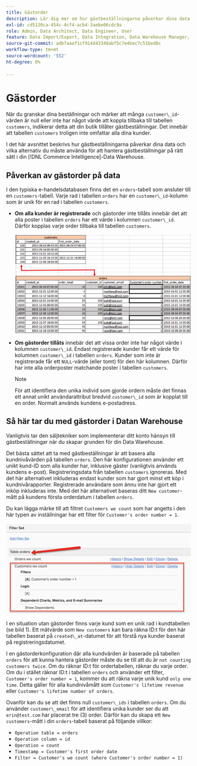 ```yaml
---
title: Gästorder
description: Lär dig mer om hur gästbeställningarna påverkar dina data och vilka alternativ du måste ha för att kunna hantera gästbeställningar på rätt sätt i din  [!DNL Commerce Intelligence] Data Warehouse.
exl-id: cd5120ca-454c-4cf4-acb4-3aebe06cdc9a
role: Admin, Data Architect, Data Engineer, User
feature: Data Import/Export, Data Integration, Data Warehouse Manager, Commerce Tables
source-git-commit: adb7aaef1cf914d43348abf5c7e4bec7c51bed0c
workflow-type: tm+mt
source-wordcount: '552'
ht-degree: 0%

---
```


# Gästorder

När du granskar dina beställningar och märker att många `customer\_id`-värden är null eller inte har något värde att koppla tillbaka till tabellen `customers`, indikerar detta att din butik tillåter gästbeställningar. Det innebär att tabellen `customers` troligen inte omfattar alla dina kunder.

I det här avsnittet beskrivs hur gästbeställningarna påverkar dina data och vilka alternativ du måste använda för att hantera gästbeställningar på rätt sätt i din [!DNL Commerce Intelligence]-Data Warehouse.

## Påverkan av gästorder på data

I den typiska e-handelsdatabasen finns det en `orders`-tabell som ansluter till en `customers`-tabell. Varje rad i tabellen `orders` har en `customer\_id`-kolumn som är unik för en rad i tabellen `customers`.

* **Om alla kunder är registrerade** och gästorder inte tillåts innebär det att alla poster i tabellen `orders` har ett värde i kolumnen `customer\_id`. Därför kopplas varje order tillbaka till tabellen `customers`.

  ![](../../assets/guest-orders-4.png)

* **Om gästorder tillåts** innebär det att vissa order inte har något värde i kolumnen `customer\_id`. Endast registrerade kunder får ett värde för kolumnen `customer\_id` i tabellen `orders`. Kunder som inte är registrerade får ett `NULL`-värde (eller tomt) för den här kolumnen. Därför har inte alla orderposter matchande poster i tabellen `customers`.

  >[!NOTE]
  >
  >För att identifiera den unika individ som gjorde ordern måste det finnas ett annat unikt användarattribut bredvid `customer\_id` som är kopplat till en order. Normalt används kundens e-postadress.

## Så här tar du med gästorder i Datan Warehouse

Vanligtvis tar den säljtekniker som implementerar ditt konto hänsyn till gästbeställningar när du skapar grunden för din Data Warehouse.

Det bästa sättet att ta med gästbeställningar är att basera alla kundnivåvärden på tabellen `orders`. Den här konfigurationen använder ett unikt kund-ID som alla kunder har, inklusive gäster (vanligtvis används kundens e-post). Registreringsdata från tabellen `customers` ignoreras. Med det här alternativet inkluderas endast kunder som har gjort minst ett köp i kundnivårapporter. Registrerade användare som ännu inte har gjort ett inköp inkluderas inte. Med det här alternativet baseras ditt `New customer`-mått på kundens första orderdatum i tabellen `orders`.

Du kan lägga märke till att filtret `Customers we count` som har angetts i den här typen av inställningar har ett filter för `Customer's order number = 1`.

![](../../assets/guest-orders-filter-set.png)

I en situation utan gästorder finns varje kund som en unik rad i kundtabellen (se bild 1). Ett mätvärde som `New customers` kan bara räkna ID:t för den här tabellen baserat på `created\_at`-datumet för att förstå nya kunder baserat på registreringsdatumet.

I en gästorderkonfiguration där alla kundvärden är baserade på tabellen `orders` för att kunna hantera gästorder måste du se till att du är `not counting customers twice`. Om du räknar ID:t för ordertabellen, räknar du varje order. Om du i stället räknar ID:t i tabellen `orders` och använder ett filter, `Customer's order number = 1`, kommer du att räkna varje unik kund `only one time`. Detta gäller för alla kundnivåmått som `Customer's lifetime revenue` eller `Customer's lifetime number of orders`.

Ovanför kan du se att det finns null `customer\_ids` i tabellen `orders`. Om du använder `customer\_email` för att identifiera unika kunder ser du att `erin@test.com` har placerat tre (3) order. Därför kan du skapa ett `New customers`-mått i din `orders`-tabell baserat på följande villkor:

* `Operation table = orders`
* `Operation column = id`
* `Operation = count`
* `Timestamp = Customer's first order date`
* `Filter = Customer's we count (where Customer's order number = 1)`
